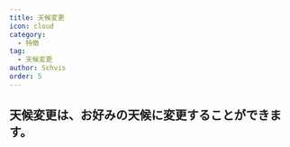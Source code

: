 ```yaml
---
title: 天候変更
icon: cloud
category:
  - 特徴
tag:
  - 天候変更
author: Schvis
order: 5
---
```


## 天候変更は、お好みの天候に変更することができます。
